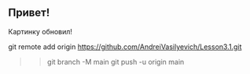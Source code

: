 ## Привет!

Картинку обновил!



git remote add origin https://github.com/AndreiVasilyevich/Lesson3.1.git
>> git branch -M main
>> git push -u origin main

